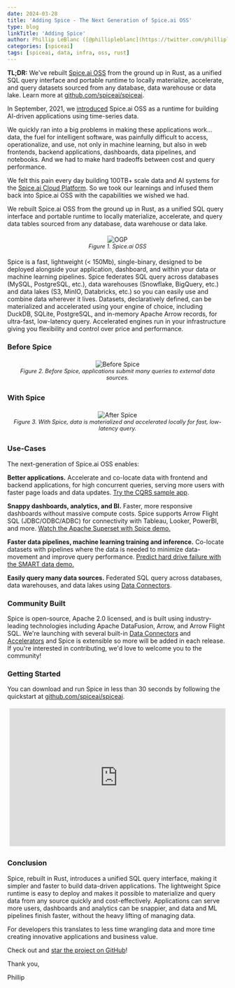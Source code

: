 ```yaml
---
date: 2024-03-28
title: 'Adding Spice - The Next Generation of Spice.ai OSS'
type: blog
linkTitle: 'Adding Spice'
author: Phillip LeBlanc ([@phillipleblanc](https://twitter.com/phillipleblanc))
categories: [spiceai]
tags: [spiceai, data, infra, oss, rust]
---
```


**TL;DR:** We've rebuilt [Spice.ai OSS](https://github.com/spiceai/spiceai) from the ground up in Rust, as a unified SQL query interface and portable runtime to locally materialize, accelerate, and query datasets sourced from any database, data warehouse or data lake. Learn more at [github.com/spiceai/spiceai](https://github.com/spiceai/spiceai).

In September, 2021, we [introduced](https://blog.spiceai.org/posts/2021/09/07/introducing-spice.ai-open-source-time-series-ai-for-developers/) Spice.ai OSS as a runtime for building AI-driven applications using time-series data.

We quickly ran into a big problems in making these applications work... data, the fuel for intelligent software, was painfully difficult to access, operationalize, and use, not only in machine learning, but also in web frontends, backend applications, dashboards, data pipelines, and notebooks. And we had to make hard tradeoffs between cost and query performance.

We felt this pain every day building 100TB+ scale data and AI systems for the [Spice.ai Cloud Platform](https://spice.ai/). So we took our learnings and infused them back into Spice.ai OSS with the capabilities we wished we had.

We rebuilt Spice.ai OSS from the ground up in Rust, as a unified SQL query interface and portable runtime to locally materialize, accelerate, and query data tables sourced from any database, data warehouse or data lake.

<div style="display: flex; justify-content: center; padding: 5px;">
  <div style="display: grid;">
    <img style="max-width: 900px; margin: auto" alt="OGP" src="https://github.com/spiceai/spiceai/assets/80174/f71f227d-d7cd-418c-85b9-5c663a728491">
    	<div style="font-size: 0.8rem; font-style: italic; text-align: center;">Figure 1. Spice.ai OSS</div>
  </div>
</div>

Spice is a fast, lightweight (< 150Mb), single-binary, designed to be deployed alongside your application, dashboard, and within your data or machine learning pipelines. Spice federates SQL query across databases (MySQL, PostgreSQL, etc.), data warehouses (Snowflake, BigQuery, etc.) and data lakes (S3, MinIO, Databricks, etc.) so you can easily use and combine data wherever it lives. Datasets, declaratively defined, can be materialized and accelerated using your engine of choice, including DuckDB, SQLite, PostgreSQL, and in-memory Apache Arrow records, for ultra-fast, low-latency query. Accelerated engines run in your infrastructure giving you flexibility and control over price and performance.

### Before Spice

<div style="display: flex; justify-content: center; padding: 5px;">
  <div style="display: grid;">
    <img style="max-width: 750px; margin: auto" alt="Before Spice" src="https://github.com/spiceai/spiceai/assets/80174/0550d682-cf3b-4b1b-a3bd-d8b3ad7d8caf">
    	<div style="font-size: 0.8rem; font-style: italic; text-align: center;">Figure 2. Before Spice, applications submit many queries to external data sources.</div>
  </div>
</div>

### With Spice

<div style="display: flex; justify-content: center; padding: 5px;">
  <div style="display: grid;">
    <img style="max-width: 900px; margin: auto" alt="After Spice" src="https://github.com/spiceai/spiceai/assets/80174/b57514fe-d53d-42de-b8f0-97ae313c5708">
    	<div style="font-size: 0.8rem; font-style: italic; text-align: center;">Figure 3. With Spice, data is materialized and accelerated locally for fast, low-latency query.</div>
  </div>
</div>

### Use-Cases

The next-generation of Spice.ai OSS enables:

**Better applications.** Accelerate and co-locate data with frontend and backend applications, for high concurrent queries, serving more users with faster page loads and data updates. [Try the CQRS sample app](https://github.com/spiceai/samples/tree/trunk/acceleration#local-materialization-and-acceleration-cqrs-sample).

**Snappy dashboards, analytics, and BI.** Faster, more responsive dashboards without massive compute costs. Spice supports Arrow Flight SQL (JDBC/ODBC/ADBC) for connectivity with Tableau, Looker, PowerBI, and more. [Watch the Apache Superset with Spice demo.](https://github.com/spiceai/samples/blob/trunk/sales-bi/README.md)

**Faster data pipelines, machine learning training and inference.** Co-locate datasets with pipelines where the data is needed to minimize data-movement and improve query performance. [Predict hard drive failure with the SMART data demo.](https://github.com/spiceai/demos/tree/trunk/smart-demo#spiceai-smart-demo)

**Easily query many data sources.** Federated SQL query across databases, data warehouses, and data lakes using [Data Connectors](https://docs.spiceai.org/data-connectors).

### Community Built

Spice is open-source, Apache 2.0 licensed, and is built using industry-leading technologies including Apache DataFusion, Arrow, and Arrow Flight SQL. We're launching with several built-in [Data Connectors](https://docs.spiceai.org/data-connectors) and [Accelerators](https://docs.spiceai.org/data-accelerators) and Spice is extensible so more will be added in each release. If you're interested in contributing, we'd love to welcome you to the community!

### Getting Started

You can download and run Spice in less than 30 seconds by following the quickstart at [github.com/spiceai/spiceai](https://github.com/spiceai/spiceai#quickstart).

<div style="display: flex; justify-content: center; padding: 5px;">
  <iframe width="560" height="315" src="https://www.youtube.com/embed/AZyrecVWnEs?si=xKvMcNKvxNi_c8de" title="YouTube video player" frameborder="0" allow="accelerometer; autoplay; clipboard-write; encrypted-media; gyroscope; picture-in-picture; web-share" referrerpolicy="strict-origin-when-cross-origin" allowfullscreen></iframe>
</div>

### Conclusion

Spice, rebuilt in Rust, introduces a unified SQL query interface, making it simpler and faster to build data-driven applications. The lightweight Spice runtime is easy to deploy and makes it possible to materialize and query data from any source quickly and cost-effectively. Applications can serve more users, dashboards and analytics can be snappier, and data and ML pipelines finish faster, without the heavy lifting of managing data.

For developers this translates to less time wrangling data and more time creating innovative applications and business value.

Check out and [star the project on GitHub](https://github.com/spiceai/spiceai)!

Thank you,

Phillip
